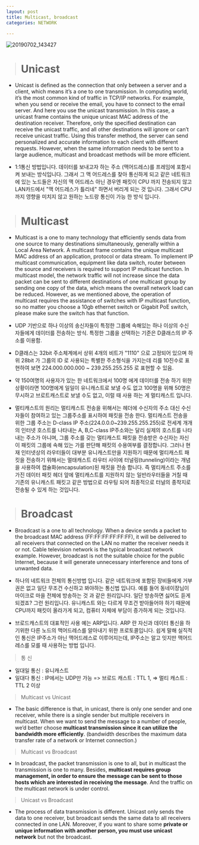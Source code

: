 ```yaml
---
layout: post
title: Multicast, broadcast
categories: NETWORK

---
```


![20190702_143427](https://user-images.githubusercontent.com/47915302/60485033-8a601d80-9cd6-11e9-9bc3-883cffaf3365.png)


> # Unicast

* Unicast is defined as the connection that only between a server and a client, which means it’s a one to one transmission. In computing world, it’s the most common kind of traffic in TCP/IP networks. For example, when you send or receive the email, you have to connect to the email server. And here you use the unicast transmission. In this case, a unicast frame contains the unique unicast MAC address of the destination receiver. Therefore, only the specified destination can receive the unicast traffic, and all other destinations will ignore or can’t receive unicast traffic. Using this transfer method, the server can send personalized and accurate information to each client with different requests. However, when the same information needs to be sent to a large audience, multicast and broadcast methods will be more efficient.

* 1:1통신 방법입니다. 데이터를 보내고자 하는 주소 (맥어드레스)를 프레임에 포함시켜 보내는 방식입니다. 그래서 그 맥 어드레스를 찾아 통신하게 되고 같은 네트워크에 있는 노드들은 자신의 맥 어드레스 아닌 경우엔 패킷이 CPU 까지 전송되지 않고 LAN카드에서 "맥 어드레스가 틀리네" 하면서 버리게 되는 것 입니다. 그래서 CPU까지 영향을 미치지 않고 원하는 노드랑 통신이 가능 한 방식 입니다.

> # Multicast

* Multicast is a one to many technology that efficiently sends data from one source to many destinations simultaneously, generally within a Local Area Network. A multicast frame contains the unique multicast MAC address of an application, protocol or data stream. To implement IP multicast communication, equipment like data switch, router between the source and receivers is required to support IP multicast function. In multicast model, the network traffic will not increase since the data packet can be sent to different destinations of one multicast group by sending one copy of the data, which means the overall network load can be reduced. However, as we mentioned above, the operation of multicast requires the assistance of switches with IP multicast function, so no matter you choose a 10gb ethernet switch or Gigabit PoE switch, please make sure the switch has that function.


* UDP 기반으로 하나 이상의 송신자들이 특정한 그룹에 속해있는 하나 이상의 수신자들에게 데이터를 전송하는 방식. 특정한 그룹을 선택하는 기준은 D클래스의 IP 주소를 이용함. 
* D클래스는 32bit 주소체계에서 상위 4개의 비트가 "1110" 으로 고정되어 있으며 하위 28bit 가 그룹의 ID 로 사용되는 특별한 주소형식을 가지는데 리를 10진수로 표현하여 보면 224.000.000.000 ~ 239.255.255.255 로 표현할 수 있음.

* 약 150여명의 사용자가 있는 한 네트워크에서 100명 에게 데이터를 전송 하기 위한 상황이라면 100명에게 일일이 유니캐스트로 보낼 수도 없고 100명을 위해 50명은 무시하고 브로트캐스트로 보낼 수도 없고, 이럴 때 사용 하는 게 멀티캐스트 입니다.

* 멀티캐스트의 원리는 멀티캐스트 전송을 위해서는 헤더에 수신자의 주소 대신 수신자들이 참여하고 있는 그룹주소를 표시하여 패킷을 전송 한다. 멀티캐스트 전송을 위한 그룹 주소는 D-class IP 주소(224.0.0.0~239.255.255.255)로 전세계 개개의 인터넷 호스트를 나타내는 A, B,C-class IP주소와는 달리 실제의 호스트를 나타내는 주소가 아니며, 그룹 주소를 갖는 멀티캐스트 패킷을 전송받은 수신자는 자신이 패킷의 그룹에 속해 있는 가를 판단해 패킷의 수용여부를 결정합니다. 그러나 현재 인터넷상의 라우터들이 대부분 유니캐스트만을 지원하기 때문에 멀티캐스트 패킷을 전송하기 위해서는 멀태캐스트 라우터 사이에 터널링(tunneling)이라는 개념을 사용하여 캡슐화(encapsulation)된 채킷을 전송 합니다. 즉 멀티캐스트 주소를 가진 데이터 패킷 헤더 앞에 멀티캐스트를 지원하지 않는 일반라우터들을 거칠 때 기존의 유니캐스트 패킷고 같은 방법으로 라우팅 되어 최종적으로 터널의 종착지로 전송될 수 있게 하는 것입니다.


> # Broadcast

* Broadcast is a one to all technology. When a device sends a packet to the broadcast MAC address (FF:FF:FF:FF:FF:FF), it will be delivered to all receivers that connected on the LAN no matter the receiver needs it or not. Cable television network is the typical broadcast network example. However, broadcast is not the suitable choice for the public Internet, because it will generate unnecessary interference and tons of unwanted data.

* 하나의 네트워크 전체의 통신방법 입니다. 같은 네트워크에 포함된 장비들에게 거부권은 없고 일단 무조건 수신하고 봐야하는 통신법 입니다. 예를 들어 동네이장님이 마이크로 마을 전체에 방송하는 것 과 같은 원리입니다. 일단 방송하면 싫어도 듣게 되겠죠? 그런 원리입니다. 유니캐스트 와는 다르게 무조건 받아들어야 하기 때문에 CPU까지 패킷이 올라가게 되고, 컴퓨터 자체에 부담이 증가하게 되는 것입니다.

* 브로드캐스트의 대표적인 사용 예는 ARP입니다. ARP 란 자신과 데이터 통신을 하기위한 다른 노드의 맥어드레스를 알아내기 위한 프로토콜입니다. 쉽게 말해 실직적인 통신은 IP주소가 아닌 맥어드레스로 이루어지는데, IP주소는 알고 잇지만 맥어드레스를 모를 때 사용하는 방법 입니다.


> 통  신

* 일대일 통신 : 유니캐스트
* 일대다 통신 : IP에서는 UDP만 가능 => 브로드 캐스트 : TTL 1, => 멀티 캐스트 : TTL 2 이상

> Multicast vs Unicast
* The basic difference is that, in unicast, there is only one sender and one receiver, while there is a single sender but multiple receivers in multicast. When we want to send the message to a number of people, we’d better choose **multicast transmission since it can utilize the bandwidth more efficiently**. (bandwidth describes the maximum data transfer rate of a network or Internet connection.)


> Multicast vs Broadcast
* In broadcast, the packet transmission is one to all, but in multicast the transmission is one to many. Besides, **multicast requires group management, in order to ensure the message can be sent to those hosts which are interested in receiving the message**. And the traffic on the multicast network is under control.

> Unicast vs Broadcast
* The process of data transmission is different. Unicast only sends the data to one receiver, but broadcast sends the same data to all receivers connected in one LAN. Moreover, if you want to share some **private or unique information with another person, you must use unicast network** but not the broadcast.
